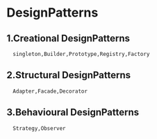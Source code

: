 # DesignPatterns

## 1.Creational DesignPatterns
      singleton,Builder,Prototype,Registry,Factory
## 2.Structural DesignPatterns
      Adapter,Facade,Decorator
## 3.Behavioural DesignPatterns
      Strategy,Observer


